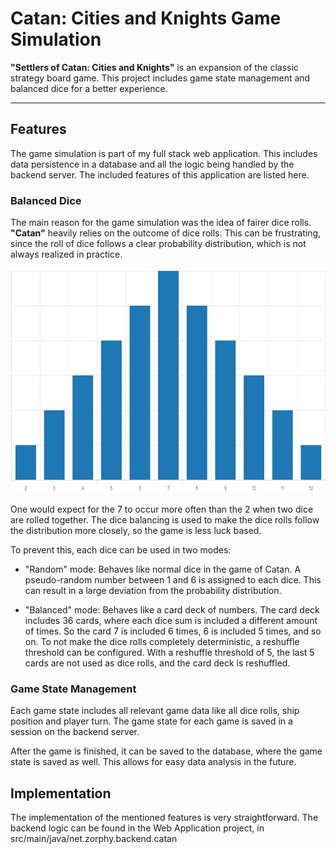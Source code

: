 # Catan: Cities and Knights Game Simulation

**"Settlers of Catan: Cities and Knights"** is an expansion of the classic strategy board game.
This project includes game state management and balanced dice for a better experience.

---

## Features

The game simulation is part of my full stack web application. This includes data persistence in a database and all the
logic
being handled by the backend server.
The included features of this application are listed here.

### Balanced Dice

The main reason for the game simulation was the idea of fairer dice rolls.
**"Catan"** heavily relies on the outcome of dice rolls. This can be frustrating,
since the roll of dice follows a clear probability distribution, which is not always
realized in practice.

<img alt="distribution" src="images/catan_histogram.png" width="808" height="360"/>

One would expect for the 7 to occur more often than the 2 when two dice are rolled together.
The dice balancing is used to make the dice rolls follow the distribution more closely, so the game is less luck based.

To prevent this, each dice can be used in two modes:

- "Random" mode: Behaves like normal dice in the game of Catan. A pseudo-random number between 1 and 6
  is assigned to each dice. This can result in a large deviation from the probability distribution.

- "Balanced" mode: Behaves like a card deck of numbers. The card deck includes 36 cards, where each dice sum is included
  a different amount of times. So the card 7 is included 6 times, 6 is included 5 times, and so on.
  To not make the dice rolls completely deterministic, a reshuffle threshold can be configured. With a reshuffle
  threshold
  of 5, the last 5 cards are not used as dice rolls, and the card deck is reshuffled.

### Game State Management

Each game state includes all relevant game data like all dice rolls, ship position and player turn. The game state for
each
game is saved in a session on the backend server.

After the game is finished, it can be saved to the database, where the game state is saved as well. This allows for
easy data analysis in the future.

## Implementation

The implementation of the mentioned features is very straightforward. The backend logic
can be found in the Web Application project, in src/main/java/net.zorphy.backend.catan